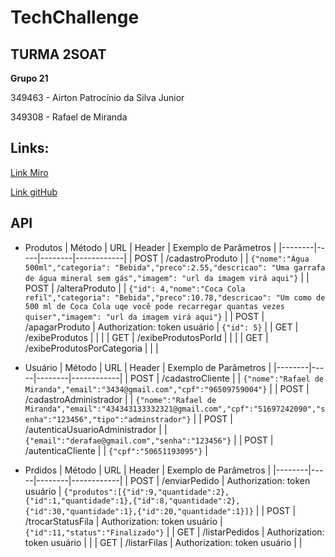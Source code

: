 # TechChallenge

## TURMA 2SOAT

**Grupo 21**

349463 - Airton Patrocínio da Silva Junior

349308 - Rafael de Miranda

## Links:

[Link Miro](https://miro.com/welcomeonboard/cFBKa2FvMmk2aUlFdmJUMVkzV09mYXFSMjY4TFMyNU9HRUxoZnhCOVJlckROTFlGVzNaR081aGVhRzg4QVZLeXwzNDU4NzY0NTU0ODI1ODY4Mzg3fDI=?share_link_id=476610680949)

[Link gitHub](https://github.com/rafaeldemiranda95/TechChallenge)

## API

- Produtos
  | Método | URL | Header | Exemplo de Parâmetros |
  |--------|-----|--------|------------|
  | POST | /cadastroProduto | | `{"nome":"Água 500ml","categoria": "Bebida","preco":2.55,"descricao": "Uma garrafa de água mineral sem gás","imagem": "url da imagem virá aqui"}` |
  | POST | /alteraProduto | | `{"id": 4,"nome":"Coca Cola refil","categoria": "Bebida","preco":10.78,"descricao": "Um como de 500 ml de Coca Cola uqe você pode recarregar quantas vezes quiser","imagem": "url da imagem virá aqui"}` |
  | POST | /apagarProduto | Authorization: token usuário | `{"id": 5}` |
  | GET | /exibeProdutos | | |
  | GET | /exibeProdutosPorId | | |
  | GET | /exibeProdutosPorCategoria | | |

- Usuário
  | Método | URL | Header | Exemplo de Parâmetros |
  |--------|-----|--------|------------|
  | POST | /cadastroCliente | | `{"nome":"Rafael de Miranda","email":"3434@gmail.com","cpf":"96509759004"}` |
  | POST | /cadastroAdministrador | | `{"nome":"Rafael de Miranda","email":"434343133332321@gmail.com","cpf":"51697242090","senha":"123456","tipo":"adminstrador"}` |
  | POST | /autenticaUsuarioAdministrador | | `{"email":"derafae@gmail.com","senha":"123456"}` |
  | POST | /autenticaCliente | | `{"cpf":"50651193095"}` |

- Prdidos
  | Método | URL | Header | Exemplo de Parâmetros |
  |--------|-----|--------|------------|
  | POST | /enviarPedido | Authorization: token usuário | `{"produtos":[{"id":9,"quantidade":2},{"id":1,"quantidade":1},{"id":8,"quantidade":2},{"id":30,"quantidade":1},{"id":20,"quantidade":1}]}` |
  | POST | /trocarStatusFila | Authorization: token usuário | `{"id":11,"status":"Finalizado"}` |
  | GET | /listarPedidos | Authorization: token usuário | |
  | GET | /listarFilas | Authorization: token usuário | |

